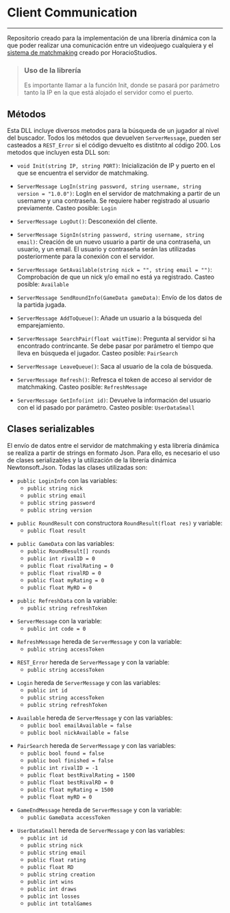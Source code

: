 # Client Communication
___

Repositorio creado para la implementación de una librería dinámica con la que poder realizar una comunicación entre un videojuego cualquiera y el [sistema de matchmaking] creado por HoracioStudios.

>### Uso de la librería
>Es importante llamar a la función Init, donde se pasará por parámetro tanto la IP en la que está alojado el servidor como el puerto.

[sistema de matchmaking]: https://github.com/HoracioStudios/Matchmaking-Server


## Métodos

Esta DLL incluye diversos metodos para la búsqueda de un jugador al nivel del buscador. Todos los métodos que devuelven `ServerMessage`, pueden ser casteados a `REST_Error` si el código devuelto es distitnto al código 200. Los metodos que incluyen esta DLL son:

- `void Init(string IP, string PORT)`: Inicialización de IP y puerto en el que se encuentra el servidor de matchmaking.
>
- `ServerMessage LogIn(string password, string username, string version = "1.0.0")`: LogIn en el servidor de matchmaking a partir de un username y una contraseña. Se requiere haber registrado al usuario previamente. Casteo posible: `Login`
>
- `ServerMessage LogOut()`: Desconexión del cliente.
>
- `ServerMessage SignIn(string password, string username, string email)`: Creación de un nuevo usuario a partir de una contraseña, un usuario, y un email. El usuario y contraseña serán las utilizadas posteriormente para la conexión con el servidor.
>
- `ServerMessage GetAvailable(string nick = "", string email = "")`: Comprobación de que un nick y/o email no está ya registrado. Casteo posible: `Available`
>
- `ServerMessage SendRoundInfo(GameData gameData)`: Envío de los datos de la partida jugada.
>
- `ServerMessage AddToQueue()`: Añade un usuario a la búsqueda del emparejamiento.
>
- `ServerMessage SearchPair(float waitTime)`: Pregunta al servidor si ha encontrado contrincante. Se debe pasar por parámetro el tiempo que lleva en búsqueda el jugador. Casteo posible: `PairSearch`
>
- `ServerMessage LeaveQueue()`: Saca al usuario de la cola de búsqueda.
>
- `ServerMessage Refresh()`: Refresca el token de acceso al servidor de matchmaking. Casteo posible: `RefreshMessage`
>
- `ServerMessage GetInfo(int id)`: Devuelve la información del usuario con el id pasado por parámetro. Casteo posible: `UserDataSmall`

## Clases serializables

El envío de datos entre el servidor de matchmaking y esta librería dinámica se realiza a partir de strings en formato Json. Para ello, es necesario el uso de clases serializables y la utilización de la librería dinámica Newtonsoft.Json. Todas las clases utilizadas son:

- `public LoginInfo` con las variables:
    - `public string nick`
    - `public string email`
    - `public string password`
    - `public string version` 
>
- `public RoundResult` con constructora `RoundResult(float res)` y variable:
    - `public float result`
>
- `public GameData` con las variables:
    - `public RoundResult[] rounds`
    - `public int rivalID = 0`
    - `public float rivalRating = 0`
    - `public float rivalRD = 0`
    - `public float myRating = 0`
    - `public float MyRD = 0`
>
-  `public RefreshData` con la variable:
    - `public string refreshToken`
>
- `ServerMessage` con la variable:
    - `public int code = 0`
>
- `RefreshMessage` hereda de `ServerMessage` y con la variable:
    - `public string accessToken`
>
- `REST_Error` hereda de `ServerMessage` y con la variable:
    - `public string accessToken`
>
- `Login` hereda de `ServerMessage` y con las variables:
    - `public int id`
    - `public string accessToken`
    - `public string refreshToken`
>
- `Available` hereda de `ServerMessage` y con las variables:
    - `public bool emailAvailable = false`
    - `public bool nickAvailable = false`
>
- `PairSearch` hereda de `ServerMessage` y con las variables:
    - `public bool found = false`
    - `public bool finished = false`
    - `public int rivalID = -1`
    - `public float bestRivalRating = 1500`
    - `public float bestRivalRD = 0`
    - `public float myRating = 1500`
    - `public float myRD = 0`
>
- `GameEndMessage` hereda de `ServerMessage` y con la variable:
    - `public GameData accessToken`
>
- `UserDataSmall` hereda de `ServerMessage` y con las variables:
    - `public int id`
    - `public string nick`
    - `public string email`
    - `public float rating`
    - `public float RD`
    - `public string creation`
    - `public int wins`
    - `public int draws`
    - `public int losses`
    - `public int totalGames`
